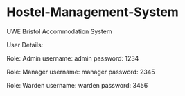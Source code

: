 # Hostel-Management-System
UWE Bristol Accommodation System


User Details:

Role: Admin
username: admin
password: 1234

Role: Manager
username: manager
password: 2345

Role: Warden
username: warden
password: 3456
